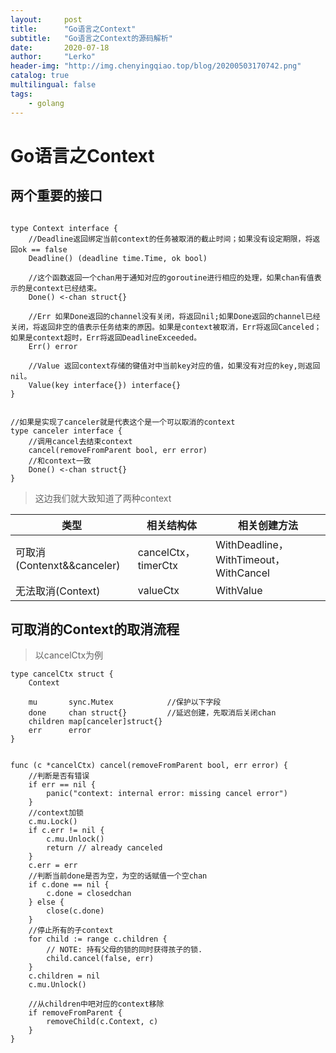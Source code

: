 ```yaml
---
layout:     post
title:      "Go语言之Context"
subtitle:   "Go语言之Context的源码解析"
date:       2020-07-18
author:     "Lerko"
header-img: "http://img.chenyingqiao.top/blog/20200503170742.png"
catalog: true
multilingual: false
tags:
    - golang
---
```



# Go语言之Context

## 两个重要的接口

```golang

type Context interface {
	//Deadline返回绑定当前context的任务被取消的截止时间；如果没有设定期限，将返回ok == false
	Deadline() (deadline time.Time, ok bool)

    //这个函数返回一个chan用于通知对应的goroutine进行相应的处理，如果chan有值表示的是context已经结束。
	Done() <-chan struct{}

	//Err 如果Done返回的channel没有关闭，将返回nil;如果Done返回的channel已经关闭，将返回非空的值表示任务结束的原因。如果是context被取消，Err将返回Canceled；如果是context超时，Err将返回DeadlineExceeded。
	Err() error

    //Value 返回context存储的键值对中当前key对应的值，如果没有对应的key,则返回nil。
	Value(key interface{}) interface{}
}

```

```golang

//如果是实现了canceler就是代表这个是一个可以取消的context
type canceler interface {
    //调用cancel去结束context
    cancel(removeFromParent bool, err error)
    //和context一致
	Done() <-chan struct{}
}
```

> 这边我们就大致知道了两种context

| 类型 | 相关结构体 |相关创建方法|
|--|--|--|
| 可取消(Contenxt&&canceler) | cancelCtx，timerCtx | WithDeadline，WithTimeout，WithCancel |
| 无法取消(Context) | valueCtx | WithValue |


## 可取消的Context的取消流程

> 以cancelCtx为例

```golang
type cancelCtx struct {
	Context

	mu       sync.Mutex            //保护以下字段
	done     chan struct{}         //延迟创建，先取消后关闭chan
	children map[canceler]struct{} 
	err      error                 
}


func (c *cancelCtx) cancel(removeFromParent bool, err error) {
    //判断是否有错误
	if err == nil {
		panic("context: internal error: missing cancel error")
    }
    //context加锁
	c.mu.Lock()
	if c.err != nil {
		c.mu.Unlock()
		return // already canceled
	}
    c.err = err
    //判断当前done是否为空，为空的话赋值一个空chan
	if c.done == nil {
		c.done = closedchan
	} else {
		close(c.done)
    }
    //停止所有的子context
	for child := range c.children {
		// NOTE: 持有父母的锁的同时获得孩子的锁.
		child.cancel(false, err)
	}
	c.children = nil
	c.mu.Unlock()

    //从children中吧对应的context移除
	if removeFromParent {
		removeChild(c.Context, c)
	}
}
```
